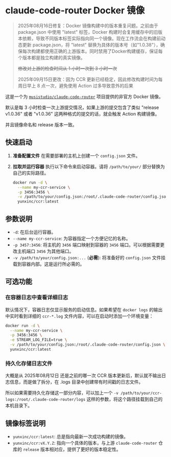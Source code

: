 # claude-code-router Docker 镜像

> 2025年08月16日修复：Docker 镜像构建中的版本重复问题。之前由于 package.json 中使用 "latest" 标签，Docker 构建时会复用缓存中的旧版本依赖，导致不同版本标签实际指向同一个镜像。现在工作流会在构建前动态更新 package.json，将 "latest" 替换为具体的版本号（如"1.0.38"），确保每次构建都使用正确的上游版本。同时禁用了Docker构建缓存，保证每个版本都是独立构建的真实镜像。
>
> ~~修改对上游的检查时间从 1 小时一次到 3 小时一次~~
>
> 2025年09月15日更改：因为 CCR 更新已经稳定，因此修改构建时间为每周日早上 8 点一次，避免使用 Action 过多导致意外的后果

这是一个为 [`musistudio/claude-code-router`](https://github.com/musistudio/claude-code-router) 项目提供的非官方 Docker 镜像。

默认是每 3 小时检查一次上游提交情况，如果上游的提交包含了类似 "release v1.0.36" 或者 "v1.0.36" 这两种格式的提交的话，就会触发 Action 构建镜像。

并且镜像命名和 release 版本一致。

## 快速启动

1.  **准备配置文件**
    在需要部署的主机上创建一个 `config.json` 文件。

2.  **拉取并运行容器**
    执行以下命令来启动容器。请将 `/path/to/your/` 部分替换为自己的实际路径。

    ```bash
    docker run -d \
      --name my-ccr-service \
      -p 3456:3456 \
      -v /path/to/your/config.json:/root/.claude-code-router/config.json \
      yunxinc/ccr:latest
    ```

## 参数说明

*   `-d`: 在后台运行容器。
*   `--name my-ccr-service`: 为容器指定一个方便记忆的名称。
*   `-p 3457:3456`: 将主机的 `3456` 端口映射到容器的 `3456` 端口。可以根据需要更改主机端口 `3456` 为其他端口。
*   `-v /path/to/your/config.json:...` (**必需**): 将准备好的 `config.json` 文件挂载到容器内部。这是运行所必需的。

## 可选功能

### 在容器日志中查看详细日志

默认情况下，容器日志仅显示服务的启动信息。如果希望在 `docker logs` 的输出中实时看到详细的 `ccr-*.log` 文件内容，可以在启动时添加一个环境变量：

```bash
docker run -d \
  --name my-ccr-service \
  -p 3456:3456 \
  -e STREAM_LOG_FILE=true \
  -v /path/to/your/config.json:/root/.claude-code-router/config.json \
  yunxinc/ccr:latest
```

### 持久化存储日志文件

大概是从 2025年08月12日 还是之前的哪一次 CCR 版本更新后，默认就不输出日志信息，而是做了拆分，在 .logs 目录中创建带有时间戳的日志文件。

所以如果需要持久化存储这一部分内容，可以加上一个 `-v /path/to/your/ccr-logs:/root/.claude-code-router/logs` 这样的参数，将这个路径挂载到自己的本机目录下。

## 镜像标签说明

*   `yunxinc/ccr:latest`: 总是指向最新一次成功构建的镜像。
*   `yunxinc/ccr:vX.Y.Z`: 指向一个具体的版本，与上游 `claude-code-router` 仓库的 `release` 版本相对应，提供了更好的版本稳定性。
